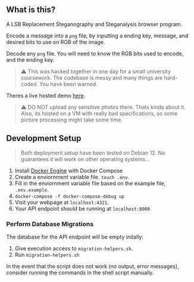 ## What is this?

A LSB Replacement Steganography and Steganalysis browser program.

Encode a message into a `png` file, by inputting a ending key, message, and desired bits to use on RGB of the image.

Decode any `png` file. You will need to know the RGB bits used to encode, and the ending key.

> ⚠️ This was hacked together in one day for a small university coursework. The codebase is messy and many things are hard-coded. You have been warned.

Theres a live hosted demo [here](https://stenographic.servebeer.com/).

> ⚠️ DO NOT upload any sensitive photos there. Thats kinda about it. Also, its hosted on a VM with really bad specifications, so some picture processing might take some time.

## Development Setup

> Both deployment setup have been tested on Debian 12. No guarantees it will work on other operating systems...

1. Install [Docker Engine](https://docs.docker.com/engine/install/) with Docker Compose
2. Create a enviornment variable file. `touch .env`.
3. Fill in the enviornment variable file based on the example file, `.env.example`.
4. `docker-compose -f docker-compose-debug up`
5. Visit your webpage at `localhost:4321`.
6. Your API endpoint should be running at `localhost:8000`

### Perform Database Migrations

The database for the API endpoint will be empty initally:

1. Give execution access to `migration-helpers.sh`.
2. Run `migration-helpers.sh`

In the event that the script does not work (no output, error messages), consider running the commands in the shell script manually.